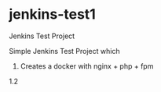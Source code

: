 # jenkins-test1
Jenkins Test Project

Simple Jenkins Test Project which

1) Creates a docker with nginx + php + fpm 

1.2
